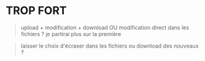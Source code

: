# TROP FORT

> upload + modification + download OU modification direct dans les fichiers ? je partirai plus sur la première

> laisser le choix d'écraser dans les fichiers ou download des nouveaux ?